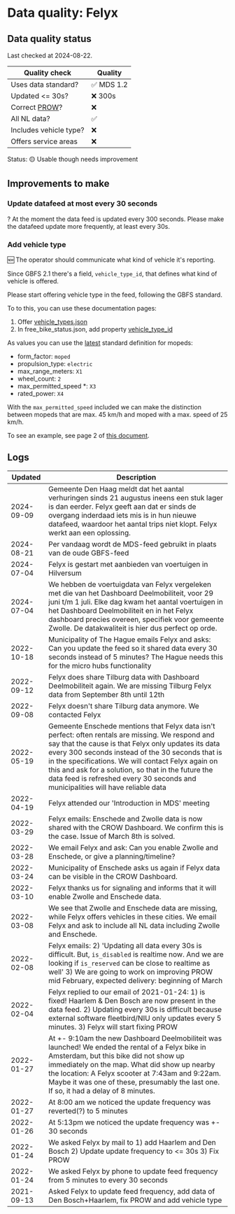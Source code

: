 # Data quality: Felyx

## Data quality status

Last checked at 2024-08-22.

| **Quality check**           | **Quality**
| --                          | --          |
| Uses data standard?         | ✅ MDS 1.2
| Updated <= 30s?             | ❌ 300s
| Correct [PROW](https://github.com/Stichting-CROW/dashboarddeelmobiliteit-datakwaliteit#%E2%84%B9%EF%B8%8F-correct-prow-4)?               | ❌
| All NL data?                | ✅
| Includes vehicle type?      | ❌
| Offers service areas        | ❌

Status: 🟡 Usable though needs improvement

## Improvements to make

### Update datafeed at most every 30 seconds

? At the moment the data feed is updated every 300 seconds. Please make the datafeed update more frequently, at least every 30s.

### Add vehicle type

🆕 The operator should communicate what kind of vehicle it's reporting. 

Since GBFS 2.1 there's a field, `vehicle_type_id`, that defines what kind of vehicle is offered.

Please start offering vehicle type in the feed, following the GBFS standard.

To to this, you can use these documentation pages: 

1. Offer [vehicle_types.json](https://github.com/NABSA/gbfs/blob/master/gbfs.md#vehicle_typesjson-added-in-v21)
2. In free_bike_status.json, add property [vehicle_type_id](https://github.com/NABSA/gbfs/blob/master/gbfs.md#free_bike_statusjson)

As values you can use the [latest](https://github.com/NABSA/gbfs/pull/370) standard definition for mopeds:

- form_factor: `moped`
- propulsion_type: `electric`
- max_range_meters: `X1`
- wheel_count: `2`
- max_permitted_speed *: `X3`
- rated_power: `X4`

With the `max_permitted_speed` included we can make the distinction between mopeds that are max. 45 km/h and moped with a max. speed of 25 km/h.

To see an example, see page 2 of [this document](https://docs.google.com/document/d/1P_oDBnFvr9qzo0_5YbnrCDYptFQV9ZUOJGfi8ACD1GE/edit?usp=sharing).

## Logs

| Updated    | Description
| ----       | ---
| 2024-09-09 | Gemeente Den Haag meldt dat het aantal verhuringen sinds 21 augustus ineens een stuk lager is dan eerder. Felyx geeft aan dat er sinds de overgang inderdaad iets mis is in hun nieuwe datafeed, waardoor het aantal trips niet klopt. Felyx werkt aan een oplossing.
| 2024-08-21 | Per vandaag wordt de MDS-feed gebruikt in plaats van de oude GBFS-feed
| 2024-07-04 | Felyx is gestart met aanbieden van voertuigen in Hilversum
| 2024-07-04 | We hebben de voertuigdata van Felyx vergeleken met die van het Dashboard Deelmobiliteit, voor 29 juni t/m 1 juli. Elke dag kwam het aantal voertuigen in het Dashboard Deelmobiliteit en in het Felyx dashboard precies overeen, specifiek voor gemeente Zwolle. De datakwaliteit is hier dus perfect op orde.
| 2022-10-18 | Municipality of The Hague emails Felyx and asks: Can you update the feed so it shared data every 30 seconds instead of 5 minutes? The Hague needs this for the micro hubs functionality
| 2022-09-12 | Felyx does share Tilburg data with Dashboard Deelmobiliteit again. We are missing Tilburg Felyx data from September 8th until 12th
| 2022-09-08 | Felyx doesn't share Tilburg data anymore. We contacted Felyx
| 2022-05-19 | Gemeente Enschede mentions that Felyx data isn't perfect: often rentals are missing. We respond and say that the cause is that Felyx only updates its data every 300 seconds instead of the 30 seconds that is in the specifications. We will contact Felyx again on this and ask for a solution, so that in the future the data feed is refreshed every 30 seconds and municipalities will have reliable data
| 2022-04-19 | Felyx attended our 'Introduction in MDS' meeting
| 2022-03-29 | Felyx emails: Enschede and Zwolle data is now shared with the CROW Dashboard. We confirm this is the case. Issue of March 8th is solved.
| 2022-03-28 | We email Felyx and ask: Can you enable Zwolle and Enschede, or give a planning/timeline?
| 2022-03-24 | Municipality of Enschede asks us again if Felyx data can be visible in the CROW Dashboard.
| 2022-03-10 | Felyx thanks us for signaling and informs that it will enable Zwolle and Enschede data.
| 2022-03-08 | We see that Zwolle and Enschede data are missing, while Felyx offers vehicles in these cities. We email Felyx and ask to include all NL data including Zwolle and Enschede.
| 2022-02-08 | Felyx emails: 2) 'Updating all data every 30s is difficult. But, `is_disabled` is realtime now. And we are looking if `is_reserved` can be close to realtime as well'  3) We are going to work on improving PROW mid February, expected delivery: beginning of March
| 2022-02-04 | Felyx replied to our email of 2021-01-24: 1) is fixed! Haarlem & Den Bosch are now present in the data feed. 2) Updating every 30s is difficult because external software fleetbird/NIU only updates every 5 minutes. 3) Felyx will start fixing PROW
| 2022-01-27 | At +- 9:10am the new Dashboard Deelmobiliteit was launched! We ended the rental of a Felyx bike in Amsterdam, but this bike did not show up immediately on the map. What did show up nearby the location: A Felyx scooter at 7:43am and 9:22am. Maybe it was one of these, presumably the last one. If so, it had a delay of 8 minutes.
| 2022-01-27 | At 8:00 am we noticed the update frequency was reverted(?) to 5 minutes
| 2022-01-26 | At 5:13pm we noticed the update frequency was +- 30 seconds
| 2022-01-24 | We asked Felyx by mail to 1) add Haarlem and Den Bosch 2) Update update frequency to <= 30s 3) Fix PROW
| 2022-01-24 | We asked Felyx by phone to update feed frequency from 5 minutes to every 30 seconds
| 2021-09-13 | Asked Felyx to update feed frequency, add data of Den Bosch+Haarlem, fix PROW and add vehicle type
